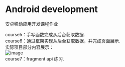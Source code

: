 # Android development
安卓移动应用开发课程作业

course5：手写函数完成从后台获取数据.  
course6：通过框架实现从后台获取数据，并完成页面展示.  
实际项目部分内容展示：  
![image](https://github.com/xiaokangkang35/Android_practice/blob/master/image/course6.jpg)  
course7：fragment api 练习.
